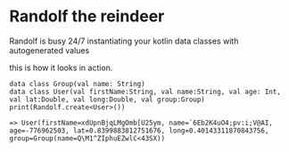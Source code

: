 # Randolf the reindeer
Randolf is busy 24/7 instantiating your kotlin data classes with autogenerated values

this is how it looks in action.
```
data class Group(val name: String)
data class User(val firstName:String, val name:String, val age: Int, val lat:Double, val long:Double, val group:Group)
print(Randolf.create<User>())
        
=> User(firstName=xdUpnBjqLMgOmb[U25ym, name=`6Eb2K4uO4;pv:i;V@AI, age=-776962503, lat=0.8399883812751676, long=0.40143311870843756, group=Group(name=Q\M1^ZIphuEZwlC<43SX))
```